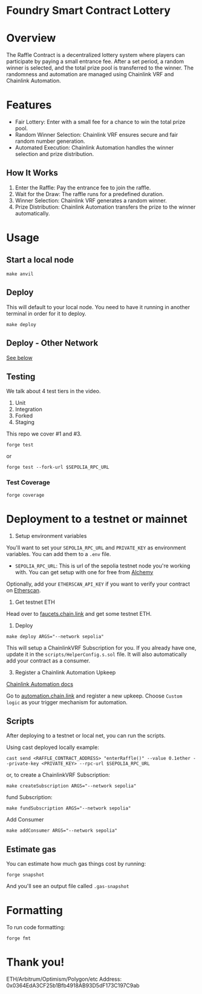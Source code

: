 # Foundry Smart Contract Lottery

# Overview
The Raffle Contract is a decentralized lottery system where players can participate by paying a small entrance fee. After a set period, a random winner is selected, and the total prize pool is transferred to the winner. The randomness and automation are managed using Chainlink VRF and Chainlink Automation.

# Features
 - Fair Lottery: Enter with a small fee for a chance to win the total prize pool.
 - Random Winner Selection: Chainlink VRF ensures secure and fair random number generation.
 - Automated Execution: Chainlink Automation handles the winner selection and prize distribution.

## How It Works
1. Enter the Raffle: Pay the entrance fee to join the raffle.
2. Wait for the Draw: The raffle runs for a predefined duration.
3. Winner Selection: Chainlink VRF generates a random winner.
4. Prize Distribution: Chainlink Automation transfers the prize to the winner automatically.

# Usage

## Start a local node

```
make anvil
```

## Deploy

This will default to your local node. You need to have it running in another terminal in order for it to deploy.

```
make deploy
```

## Deploy - Other Network

[See below](#deployment-to-a-testnet-or-mainnet)

## Testing

We talk about 4 test tiers in the video.

1. Unit
2. Integration
3. Forked
4. Staging

This repo we cover #1 and #3.

```
forge test
```

or

```
forge test --fork-url $SEPOLIA_RPC_URL
```

### Test Coverage

```
forge coverage
```

# Deployment to a testnet or mainnet

1. Setup environment variables

You'll want to set your `SEPOLIA_RPC_URL` and `PRIVATE_KEY` as environment variables. You can add them to a `.env` file.
- `SEPOLIA_RPC_URL`: This is url of the sepolia testnet node you're working with. You can get setup with one for free from [Alchemy](https://alchemy.com/?a=673c802981)

Optionally, add your `ETHERSCAN_API_KEY` if you want to verify your contract on [Etherscan](https://etherscan.io/).

1. Get testnet ETH

Head over to [faucets.chain.link](https://faucets.chain.link/) and get some testnet ETH.

1. Deploy

```
make deploy ARGS="--network sepolia"
```

This will setup a ChainlinkVRF Subscription for you. If you already have one, update it in the `scripts/HelperConfig.s.sol` file. It will also automatically add your contract as a consumer.

3. Register a Chainlink Automation Upkeep

[Chainlink Automation docs](https://docs.chain.link/chainlink-automation/compatible-contracts)

Go to [automation.chain.link](https://automation.chain.link/new) and register a new upkeep. Choose `Custom logic` as your trigger mechanism for automation.


## Scripts

After deploying to a testnet or local net, you can run the scripts.

Using cast deployed locally example:

```
cast send <RAFFLE_CONTRACT_ADDRESS> "enterRaffle()" --value 0.1ether --private-key <PRIVATE_KEY> --rpc-url $SEPOLIA_RPC_URL
```

or, to create a ChainlinkVRF Subscription:

```
make createSubscription ARGS="--network sepolia"
```
fund Subscription:
```
make fundSubscription ARGS="--network sepolia"
```
Add Consumer
```
make addConsumer ARGS="--network sepolia"
```

## Estimate gas

You can estimate how much gas things cost by running:

```
forge snapshot
```

And you'll see an output file called `.gas-snapshot`

# Formatting

To run code formatting:

```
forge fmt
```

# Thank you!

ETH/Arbitrum/Optimism/Polygon/etc Address: 0x0364EdA3CF25b1Bfb4918AB93D5dF173C197C9ab